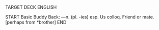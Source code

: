 TARGET DECK
ENGLISH

START
Basic
Buddy
Back: —n. (pl. -ies) esp. Us colloq. Friend or mate. [perhaps from *brother]
END
